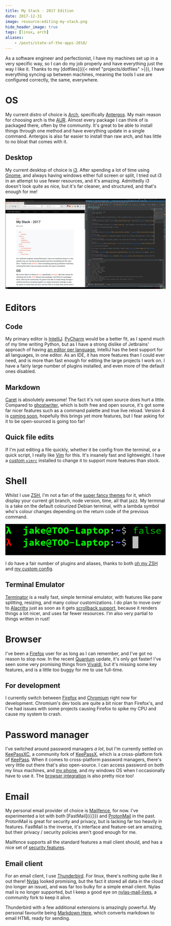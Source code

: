 ```yaml
---
title: My Stack - 2017 Edition
date: 2017-12-31
image: resource:editing-my-stack.png
hide_header_image: true
tags: [linux, arch]
aliases:
    - /posts/state-of-the-apps-2018/
---
```


As a software engineer and perfectionist, I have my machines set up in a very specific way, so I can do my job properly and have everything just the way I like it. Thanks to my [dotfiles]({{< relref "projects/dotfiles" >}}), I have everything syncing up between machines, meaning the tools I use are configured correctly, the same, everywhere.

# OS
My current distro of choice is [Arch](https://www.archlinux.org/), specifically [Antergos](https://web.archive.org/web/20190903082315/https://antergos.com/). My main reason for choosing arch is the [AUR](https://aur.archlinux.org/). Almost every package I can think of is packaged there, often by the community. It's great to be able to install things through one method and have everything update in a single command. Antergos is also far easier to install than raw arch, and has little to no bloat that comes with it.

## Desktop
My current desktop of choice is [i3](https://i3wm.org/). After spending a lot of time using [Gnome](https://www.gnome.org/), and always having windows either full screen or split, I tried out i3 in an attempt to use fewer resources, and it's amazing. Admittedly i3 doesn't look quite as nice, but it's far cleaner, and structured, and that's enough for me!

![Editing my stack, in caret](editing-my-stack.png)

# Editors
## Code
My primary editor is [IntelliJ](https://www.jetbrains.com/idea/). [PyCharm](https://www.jetbrains.com/pycharm/) would be a better fit, as I spend much of my time writing Python, but as I have a strong dislike of Jetbrains' approach of having [an editor per language](https://www.jetbrains.com/products.html), IntelliJ has the best support for all languages, in one editor. As an IDE, it has more features than I could ever need, and is more than fast enough for editing the large projects I work on. I have a fairly large number of plugins installed, and even more of the default ones disabled.

## Markdown
[Caret](https://caret.io/) is absolutely awesome! The fact it's not open source does hurt a little. Compared to [ghostwriter](https://wereturtle.github.io/ghostwriter/), which is both free and open source, it's got some far nicer features such as a command palette and true live reload. Version 4 is [coming soon](https://twitter.com/careteditor/status/943816379618250752), hopefully this brings yet more features, but I fear asking for it to be open-sourced is going too far!

## Quick file edits
If I'm just editing a file quickly, whether it be config from the terminal, or a quick script, I really like [Vim](http://www.vim.org/) for this. It's insanely fast and lightweight. I have a [custom `vimrc`](https://github.com/amix/vimrc) installed to change it to support more features than stock.

# Shell
Whilst I use [ZSH](https://www.zsh.org/), I'm not a fan of the [super fancy themes](https://github.com/robbyrussell/oh-my-zsh/wiki/External-themes) for it, which display your current git branch, node version, time, all that jazz. My terminal is a take on the default colourized Debian terminal, with a lambda symbol who's colour changes depending on the return code of the previous command.

![My shell prompt](shell-prompt.png)

I do have a fair number of plugins and aliases, thanks to both [oh my ZSH](http://ohmyz.sh/) and [my custom config](https://github.com/RealOrangeOne/dotfiles/tree/master/files/zshrc).

## Terminal Emulator
[Terminator](https://gnometerminator.blogspot.co.uk/p/introduction.html) is a really fast, simple terminal emulator, with features like pane splitting, resizing, and many colour customizations. I do plan to move over to [Alacritty](https://github.com/jwilm/alacritty) just as soon as it gets [scrollback support](https://github.com/jwilm/alacritty/pull/657), because it renders things a lot nicer, and uses far fewer resources. I'm also very partial to things written in rust!

# Browser
I've been a [Firefox](https://www.mozilla.org/en-GB/firefox/) user for as long as I can remember, and I've got no reason to stop now. In the recent [Quantum](https://blog.mozilla.org/blog/2017/11/14/introducing-firefox-quantum/) update, it's only got faster! I've seen some very promising things from [Vivaldi](https://vivaldi.com/), but it's missing some key features, and is a little too buggy for me to use full-time.

## For development
I currently switch between [Firefox](#browser) and [Chromium](https://www.chromium.org/) right now for development. Chromium's dev tools are quite a bit nicer than Firefox's, and I've had issues with some projects causing Firefox to spike my CPU and cause my system to crash.

# Password manager
I've switched around password managers _a lot_, but I'm currently settled on [KeePassXC](https://keepassxc.org/), a community fork of [KeePassX](https://www.keepassx.org/), which is a cross-platform fork of [KeePass](https://keepass.info/). When it comes to cross-platform password managers, there's very little out there that's also open-source. I can access password on both my linux machines, and [my phone](https://github.com/PhilippC/keepass2android), and my windows OS when I occasionally have to use it. The [browser integration](https://addons.mozilla.org/en-US/firefox/addon/keepasshttp-connector/) is also pretty nice too!

# Email
My personal email provider of choice is [Mailfence](https://mailfence.com/), for now. I've experimented a lot with both [FastMail]({{<referralurl fastmail>}}) and [ProtonMail](https://protonmail.com/) in the past. ProtonMail is great for security and privacy, but is lacking far too heavily in features. FastMail is the inverse, it's interface and feature-set are amazing, but their privacy / security policies aren't good enough for me.

Mailfence supports all the standard features a mail client should, and has a nice set of [security features](https://mailfence.com/en/secure-email.jsp).

## Email client
For an email client, I use [Thunderbird](https://www.mozilla.org/en-US/thunderbird/). For linux, there's nothing quite like it out there! [Nylas](https://www.nylas.com/nylas-mail/) looked promising, but the fact it stored all data in the cloud (no longer an issue), and was far too bulky for a simple email client. Nylas mail is no longer supported, but I keep a good eye on [nylas-mail-lives](https://github.com/nylas-mail-lives/nylas-mail), a community fork to keep it alive.

Thunderbird with a few additional extensions is amazingly powerful. My personal favourite being [Markdown Here](https://addons.mozilla.org/en-US/firefox/addon/markdown-here/), which converts markdown to email HTML ready for sending.
